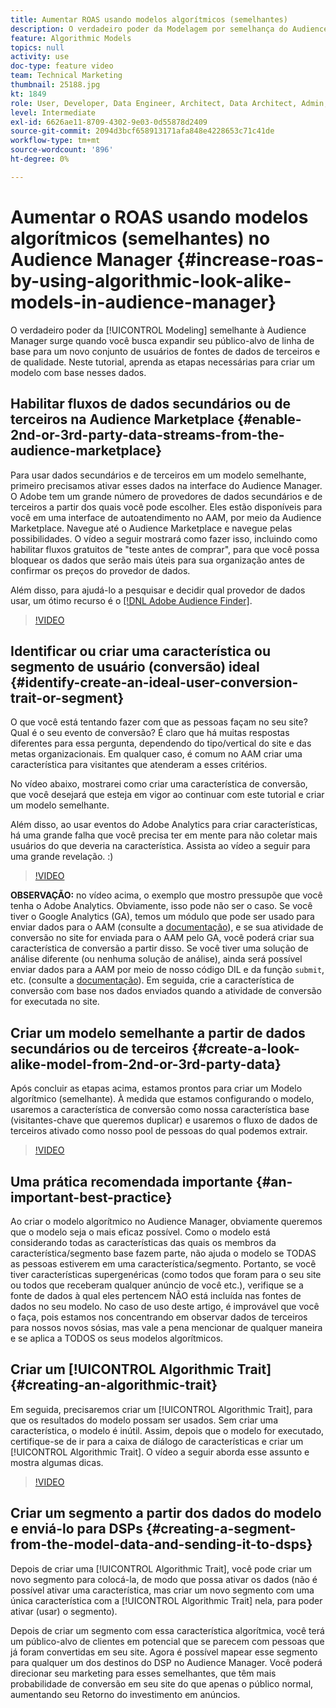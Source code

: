 ```yaml
---
title: Aumentar ROAS usando modelos algorítmicos (semelhantes)
description: O verdadeiro poder da Modelagem por semelhança do Audience Manager acontece quando você busca expandir seu público-alvo de linha de base em relação a um novo conjunto de usuários de fontes de dados de terceiros e de qualidade. Neste tutorial, aprenda as etapas criar um modelo com base nesses dados.
feature: Algorithmic Models
topics: null
activity: use
doc-type: feature video
team: Technical Marketing
thumbnail: 25188.jpg
kt: 1849
role: User, Developer, Data Engineer, Architect, Data Architect, Admin, Leader
level: Intermediate
exl-id: 6626ae11-8709-4302-9e03-0d55878d2409
source-git-commit: 2094d3bcf658913171afa848e4228653c71c41de
workflow-type: tm+mt
source-wordcount: '896'
ht-degree: 0%

---
```


# Aumentar o ROAS usando modelos algorítmicos (semelhantes) no Audience Manager {#increase-roas-by-using-algorithmic-look-alike-models-in-audience-manager}

O verdadeiro poder da [!UICONTROL Modeling] semelhante à Audience Manager surge quando você busca expandir seu público-alvo de linha de base para um novo conjunto de usuários de fontes de dados de terceiros e de qualidade. Neste tutorial, aprenda as etapas necessárias para criar um modelo com base nesses dados.

## Habilitar fluxos de dados secundários ou de terceiros na Audience Marketplace {#enable-2nd-or-3rd-party-data-streams-from-the-audience-marketplace}

Para usar dados secundários e de terceiros em um modelo semelhante, primeiro precisamos ativar esses dados na interface do Audience Manager. O Adobe tem um grande número de provedores de dados secundários e de terceiros a partir dos quais você pode escolher. Eles estão disponíveis para você em uma interface de autoatendimento no AAM, por meio da Audience Marketplace. Navegue até o Audience Marketplace e navegue pelas possibilidades. O vídeo a seguir mostrará como fazer isso, incluindo como habilitar fluxos gratuitos de &quot;teste antes de comprar&quot;, para que você possa bloquear os dados que serão mais úteis para sua organização antes de confirmar os preços do provedor de dados.

Além disso, para ajudá-lo a pesquisar e decidir qual provedor de dados usar, um ótimo recurso é o [[!DNL Adobe Audience Finder]](https://www.adobe-audience-finder.com/).

>[!VIDEO](https://video.tv.adobe.com/v/30963/?quality=12&captions=por_br)

## Identificar ou criar uma característica ou segmento de usuário (conversão) ideal {#identify-create-an-ideal-user-conversion-trait-or-segment}

O que você está tentando fazer com que as pessoas façam no seu site? Qual é o seu evento de conversão? É claro que há muitas respostas diferentes para essa pergunta, dependendo do tipo/vertical do site e das metas organizacionais. Em qualquer caso, é comum no AAM criar uma característica para visitantes que atenderam a esses critérios.

No vídeo abaixo, mostrarei como criar uma característica de conversão, que você desejará que esteja em vigor ao continuar com este tutorial e criar um modelo semelhante.

Além disso, ao usar eventos do Adobe Analytics para criar características, há uma grande falha que você precisa ter em mente para não coletar mais usuários do que deveria na característica. Assista ao vídeo a seguir para uma grande revelação. :)

>[!VIDEO](https://video.tv.adobe.com/v/30830/?quality=12&captions=por_br)

**OBSERVAÇÃO:** no vídeo acima, o exemplo que mostro pressupõe que você tenha o Adobe Analytics. Obviamente, isso pode não ser o caso. Se você tiver o Google Analytics (GA), temos um módulo que pode ser usado para enviar dados para o AAM (consulte a [documentação](https://experienceleague.adobe.com/docs/audience-manager/user-guide/dil-api/dil-modules.html?lang=pt-BR)), e se sua atividade de conversão no site for enviada para o AAM pelo GA, você poderá criar sua característica de conversão a partir disso. Se você tiver uma solução de análise diferente (ou nenhuma solução de análise), ainda será possível enviar dados para a AAM por meio de nosso código DIL e da função `submit`, etc. (consulte a [documentação](https://experienceleague.adobe.com/docs/audience-manager/user-guide/dil-api/dil-overview.html?lang=pt-BR)). Em seguida, crie a característica de conversão com base nos dados enviados quando a atividade de conversão for executada no site.

## Criar um modelo semelhante a partir de dados secundários ou de terceiros {#create-a-look-alike-model-from-2nd-or-3rd-party-data}

Após concluir as etapas acima, estamos prontos para criar um Modelo algorítmico (semelhante). À medida que estamos configurando o modelo, usaremos a característica de conversão como nossa característica base (visitantes-chave que queremos duplicar) e usaremos o fluxo de dados de terceiros ativado como nosso pool de pessoas do qual podemos extrair.

>[!VIDEO](https://video.tv.adobe.com/v/30962/?quality-12&captions=por_br)

## Uma prática recomendada importante {#an-important-best-practice}

Ao criar o modelo algorítmico no Audience Manager, obviamente queremos que o modelo seja o mais eficaz possível. Como o modelo está considerando todas as características das quais os membros da característica/segmento base fazem parte, não ajuda o modelo se TODAS as pessoas estiverem em uma característica/segmento. Portanto, se você tiver características supergenéricas (como todos que foram para o seu site ou todos que receberam qualquer anúncio de você etc.), verifique se a fonte de dados à qual eles pertencem NÃO está incluída nas fontes de dados no seu modelo. No caso de uso deste artigo, é improvável que você o faça, pois estamos nos concentrando em observar dados de terceiros para nossos novos sósias, mas vale a pena mencionar de qualquer maneira e se aplica a TODOS os seus modelos algorítmicos.

## Criar um [!UICONTROL Algorithmic Trait] {#creating-an-algorithmic-trait}

Em seguida, precisaremos criar um [!UICONTROL Algorithmic Trait], para que os resultados do modelo possam ser usados. Sem criar uma característica, o modelo é inútil. Assim, depois que o modelo for executado, certifique-se de ir para a caixa de diálogo de características e criar um [!UICONTROL Algorithmic Trait]. O vídeo a seguir aborda esse assunto e mostra algumas dicas.

>[!VIDEO](https://video.tv.adobe.com/v/30961/?quality=12&captions=por_br)

## Criar um segmento a partir dos dados do modelo e enviá-lo para DSPs {#creating-a-segment-from-the-model-data-and-sending-it-to-dsps}

Depois de criar uma [!UICONTROL Algorithmic Trait], você pode criar um novo segmento para colocá-la, de modo que possa ativar os dados (não é possível ativar uma característica, mas criar um novo segmento com uma única característica com a [!UICONTROL Algorithmic Trait] nela, para poder ativar (usar) o segmento).

Depois de criar um segmento com essa característica algorítmica, você terá um público-alvo de clientes em potencial que se parecem com pessoas que já foram convertidas em seu site. Agora é possível mapear esse segmento para qualquer um dos destinos do DSP no Audience Manager. Você poderá direcionar seu marketing para esses semelhantes, que têm mais probabilidade de conversão em seu site do que apenas o público normal, aumentando seu Retorno do investimento em anúncios.
